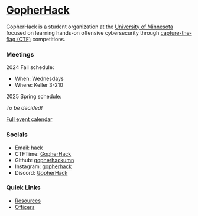 # [GopherHack](/)

GopherHack is a student organization at the [University of Minnesota][UMN]
focused on learning hands-on offensive cybersecurity through [capture-the-flag
(CTF)][CTF] competitions.

[UMN]: https://umn.edu
[CTF]: https://ctftime.org/ctf-wtf

### Meetings

2024 Fall schedule:

- When: Wednesdays
- Where: Keller 3-210

2025 Spring schedule:

_To be decided!_

[Full event calendar](https://calendar.google.com/calendar/u/0/embed?src=hack@umn.edu&ctz=America/Chicago)

### Socials

- Email: [hack](mailto:hack@umn.edu)
- CTFTime: [GopherHack](https://ctftime.org/team/177350)
- Github: [gopherhackumn](https://github.com/gopherhackumn)
- Instagram: [gopherhack](https://www.instagram.com/gopherhack)
- Discord: [GopherHack](https://discord.gg/GSmx6FQFfT)

### Quick Links

- [Resources](/pages/resources/)
- [Officers](/pages/officers/)
